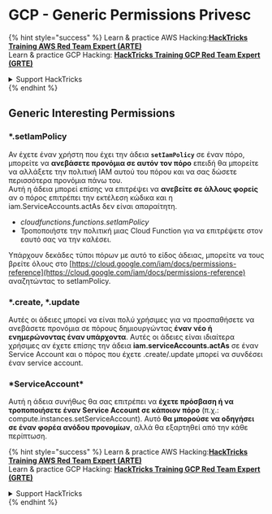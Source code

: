 # GCP - Generic Permissions Privesc

{% hint style="success" %}
Learn & practice AWS Hacking:<img src="../../../.gitbook/assets/image (1) (1) (1) (1).png" alt="" data-size="line">[**HackTricks Training AWS Red Team Expert (ARTE)**](https://training.hacktricks.xyz/courses/arte)<img src="../../../.gitbook/assets/image (1) (1) (1) (1).png" alt="" data-size="line">\
Learn & practice GCP Hacking: <img src="../../../.gitbook/assets/image (2) (1).png" alt="" data-size="line">[**HackTricks Training GCP Red Team Expert (GRTE)**<img src="../../../.gitbook/assets/image (2) (1).png" alt="" data-size="line">](https://training.hacktricks.xyz/courses/grte)

<details>

<summary>Support HackTricks</summary>

* Check the [**subscription plans**](https://github.com/sponsors/carlospolop)!
* **Join the** 💬 [**Discord group**](https://discord.gg/hRep4RUj7f) or the [**telegram group**](https://t.me/peass) or **follow** us on **Twitter** 🐦 [**@hacktricks\_live**](https://twitter.com/hacktricks_live)**.**
* **Share hacking tricks by submitting PRs to the** [**HackTricks**](https://github.com/carlospolop/hacktricks) and [**HackTricks Cloud**](https://github.com/carlospolop/hacktricks-cloud) github repos.

</details>
{% endhint %}

## Generic Interesting Permissions

### \*.setIamPolicy

Αν έχετε έναν χρήστη που έχει την άδεια **`setIamPolicy`** σε έναν πόρο, μπορείτε να **ανεβάσετε προνόμια σε αυτόν τον πόρο** επειδή θα μπορείτε να αλλάξετε την πολιτική IAM αυτού του πόρου και να σας δώσετε περισσότερα προνόμια πάνω του.\
Αυτή η άδεια μπορεί επίσης να επιτρέψει να **ανεβείτε σε άλλους φορείς** αν ο πόρος επιτρέπει την εκτέλεση κώδικα και η iam.ServiceAccounts.actAs δεν είναι απαραίτητη.

* _cloudfunctions.functions.setIamPolicy_
* Τροποποιήστε την πολιτική μιας Cloud Function για να επιτρέψετε στον εαυτό σας να την καλέσει.

Υπάρχουν δεκάδες τύποι πόρων με αυτό το είδος άδειας, μπορείτε να τους βρείτε όλους στο [https://cloud.google.com/iam/docs/permissions-reference](https://cloud.google.com/iam/docs/permissions-reference) αναζητώντας το setIamPolicy.

### \*.create, \*.update

Αυτές οι άδειες μπορεί να είναι πολύ χρήσιμες για να προσπαθήσετε να ανεβάσετε προνόμια σε πόρους δημιουργώντας **έναν νέο ή ενημερώνοντας έναν υπάρχοντα**. Αυτές οι άδειες είναι ιδιαίτερα χρήσιμες αν έχετε επίσης την άδεια **iam.serviceAccounts.actAs** σε έναν Service Account και ο πόρος που έχετε .create/.update μπορεί να συνδέσει έναν service account.

### \*ServiceAccount\*

Αυτή η άδεια συνήθως θα σας επιτρέπει να **έχετε πρόσβαση ή να τροποποιήσετε έναν Service Account σε κάποιον πόρο** (π.χ.: compute.instances.setServiceAccount). Αυτό **θα μπορούσε να οδηγήσει σε έναν φορέα ανόδου προνομίων**, αλλά θα εξαρτηθεί από την κάθε περίπτωση.

{% hint style="success" %}
Learn & practice AWS Hacking:<img src="../../../.gitbook/assets/image (1) (1) (1) (1).png" alt="" data-size="line">[**HackTricks Training AWS Red Team Expert (ARTE)**](https://training.hacktricks.xyz/courses/arte)<img src="../../../.gitbook/assets/image (1) (1) (1) (1).png" alt="" data-size="line">\
Learn & practice GCP Hacking: <img src="../../../.gitbook/assets/image (2) (1).png" alt="" data-size="line">[**HackTricks Training GCP Red Team Expert (GRTE)**<img src="../../../.gitbook/assets/image (2) (1).png" alt="" data-size="line">](https://training.hacktricks.xyz/courses/grte)

<details>

<summary>Support HackTricks</summary>

* Check the [**subscription plans**](https://github.com/sponsors/carlospolop)!
* **Join the** 💬 [**Discord group**](https://discord.gg/hRep4RUj7f) or the [**telegram group**](https://t.me/peass) or **follow** us on **Twitter** 🐦 [**@hacktricks\_live**](https://twitter.com/hacktricks_live)**.**
* **Share hacking tricks by submitting PRs to the** [**HackTricks**](https://github.com/carlospolop/hacktricks) and [**HackTricks Cloud**](https://github.com/carlospolop/hacktricks-cloud) github repos.

</details>
{% endhint %}
